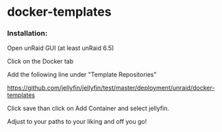 # docker-templates

### Installation:

Open unRaid GUI (at least unRaid 6.5) 

Click on the Docker tab 

Add the following line under "Template Repositories" 

https://github.com/jellyfin/jellyfin/test/master/deployment/unraid/docker-templates

Click save than click on Add Container and select jellyfin.

Adjust to your paths to your liking and off you go!
